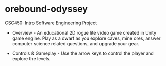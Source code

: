 # orebound-odyssey

CSC450: Intro Software Engineering Project

- Overview -
An educational 2D rogue lite video game created in Unity game engine. Play as a dwarf as you explore caves, mine ores, answer computer science related questions, and upgrade your gear.

- Controls & Gameplay -
Use the arrow keys to control the player and explore the levels. 
